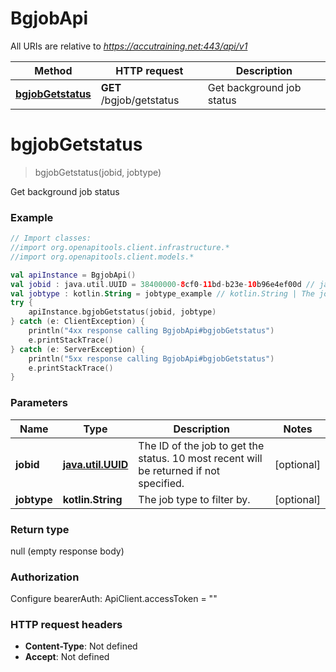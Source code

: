 # BgjobApi

All URIs are relative to *https://accutraining.net:443/api/v1*

Method | HTTP request | Description
------------- | ------------- | -------------
[**bgjobGetstatus**](BgjobApi.md#bgjobGetstatus) | **GET** /bgjob/getstatus | Get background job status


<a name="bgjobGetstatus"></a>
# **bgjobGetstatus**
> bgjobGetstatus(jobid, jobtype)

Get background job status

### Example
```kotlin
// Import classes:
//import org.openapitools.client.infrastructure.*
//import org.openapitools.client.models.*

val apiInstance = BgjobApi()
val jobid : java.util.UUID = 38400000-8cf0-11bd-b23e-10b96e4ef00d // java.util.UUID | The ID of the job to get the status. 10 most recent will be returned if not specified.
val jobtype : kotlin.String = jobtype_example // kotlin.String | The job type to filter by.
try {
    apiInstance.bgjobGetstatus(jobid, jobtype)
} catch (e: ClientException) {
    println("4xx response calling BgjobApi#bgjobGetstatus")
    e.printStackTrace()
} catch (e: ServerException) {
    println("5xx response calling BgjobApi#bgjobGetstatus")
    e.printStackTrace()
}
```

### Parameters

Name | Type | Description  | Notes
------------- | ------------- | ------------- | -------------
 **jobid** | [**java.util.UUID**](.md)| The ID of the job to get the status. 10 most recent will be returned if not specified. | [optional]
 **jobtype** | **kotlin.String**| The job type to filter by. | [optional]

### Return type

null (empty response body)

### Authorization


Configure bearerAuth:
    ApiClient.accessToken = ""

### HTTP request headers

 - **Content-Type**: Not defined
 - **Accept**: Not defined


